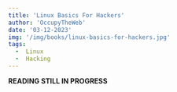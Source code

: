```yaml
---
title: 'Linux Basics For Hackers'
author: 'OccupyTheWeb'
date: '03-12-2023'
img: '/img/books/linux-basics-for-hackers.jpg'
tags:
  -  Linux
  -  Hacking
---
```


**READING STILL IN PROGRESS**

